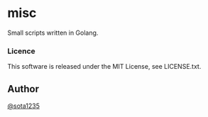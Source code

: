 misc
====

Small scripts written in Golang.

### Licence

This software is released under the MIT License, see LICENSE.txt.

## Author

[@sota1235](https://github.com/sota1235)
